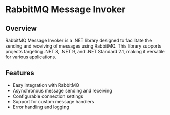 # RabbitMQ Message Invoker

## Overview
RabbitMQ Message Invoker is a .NET library designed to facilitate the sending and receiving of messages using RabbitMQ. This library supports projects targeting .NET 8, .NET 9, and .NET Standard 2.1, making it versatile for various applications.

## Features
- Easy integration with RabbitMQ
- Asynchronous message sending and receiving
- Configurable connection settings
- Support for custom message handlers
- Error handling and logging

